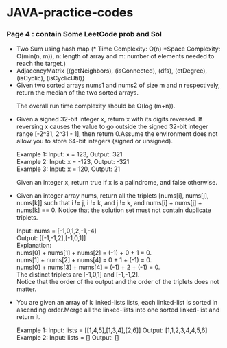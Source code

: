# JAVA-practice-codes

<h3> Page 4 : contain Some LeetCode prob and Sol</h3>
<ul>
  <li> Two Sum using hash map (* Time Complexity: O(n)    *Space Complexity: O(min(n, m)), n: length of array and m: number of elements needed to reach the target.)</li>
  
  <li>AdjacencyMatrix {(getNeighbors), (isConnected), (dfs), (etDegree), (isCyclic), (isCyclicUtil)}</li>
  
  <li>Given two sorted arrays nums1 and nums2 of size m and n respectively, return the median of the two sorted arrays.

  The overall run time complexity should be O(log (m+n)).</li>
  
<li>Given a signed 32-bit integer x, return x with its digits reversed. If reversing x causes the value to go outside the signed 32-bit integer range [-2^31, 2^31 - 1], then return 0.Assume the environment does not allow you to store 64-bit integers (signed or unsigned).

Example 1: Input: x = 123, Output: 321   
Example 2: Input: x = -123, Output: -321   
Example 3: Input: x = 120, Output: 21

Given an integer x, return true if x is a palindrome, and false otherwise.</li>

<li>Given an integer array nums, return all the triplets [nums[i], nums[j], nums[k]] such that i != j, i != k, and j != k, and nums[i] + nums[j] + nums[k] == 0.
Notice that the solution set must not contain duplicate triplets.
  
Input: nums = [-1,0,1,2,-1,-4]<br>
Output: [[-1,-1,2],[-1,0,1]]<br>
Explanation: <br>
nums[0] + nums[1] + nums[2] = (-1) + 0 + 1 = 0.<br>
nums[1] + nums[2] + nums[4] = 0 + 1 + (-1) = 0.<br>
nums[0] + nums[3] + nums[4] = (-1) + 2 + (-1) = 0.<br>
The distinct triplets are [-1,0,1] and [-1,-1,2].<br>
Notice that the order of the output and the order of the triplets does not matter.</li>

<li>You are given an array of k linked-lists lists, each linked-list is sorted in ascending order.Merge all the linked-lists into one sorted linked-list and return it.

Example 1:  Input: lists = [[1,4,5],[1,3,4],[2,6]] Output: [1,1,2,3,4,4,5,6]<br>
Example 2:  Input: lists = [] Output: []</li>
</ul>
